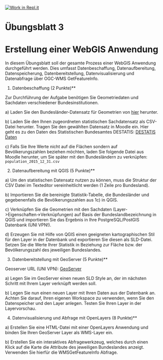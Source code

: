 [![Work in Repl.it](https://classroom.github.com/assets/work-in-replit-14baed9a392b3a25080506f3b7b6d57f295ec2978f6f33ec97e36a161684cbe9.svg)](https://classroom.github.com/online_ide?assignment_repo_id=3937917&assignment_repo_type=AssignmentRepo)

# Übungsblatt 3

# Erstellung einer WebGIS Anwendung

In diesem Übungsblatt soll der gesamte Prozess einer WebGIS Anwendung durchgeführt werden. Dies umfasst Datenbeschaffung, Datenaufbereitung, Datenspeicherung, Datenbereitstellung, Datenvisualisierung und Datenabfrage über OGC-WMS GetFeatureInfo.


1) Datenbeschaffung (2 Punkte)**

Zur Durchführung der Aufgabe benötigen Sie Geometriedaten und Sachdaten verschiedener Bundesinstitutionen.

a) Laden Sie den Bundesländer-Datensatz für Geometrien von [hier](https://opendata-esri-de.opendata.arcgis.com/datasets/esri-de-content::bundesl%C3%A4ndergrenzen-2018) herunter.

b) Laden Sie den Ihnen zugeordneten statistischen Sachdatensatz als CSV-Datei herunter. Tragen Sie den gewählten Datensatz in Moodle ein. Hier geht es zu den Daten des Statistischen Bundesamtes DESTATIS: [DESTATIS Daten](https://www-genesis.destatis.de/genesis/online)

c) Falls Sie Ihre Werte nicht auf die Flächen sondern auf Bevölkerungszahlen beziehen möchten, laden Sie folgende Datei aus Moodle herunter, um Sie später mit den Bundesländern zu verknüpfen: `population_2015_12_31.csv`


2) Datenaufbereitung mit QGIS (5 Punkte)**

a) Um den statistischen Datensatz nutzen zu können, muss die Struktur der CSV Datei im Texteditor vereinheitlicht werden (1 Zeile pro Bundesland).

b) Importieren Sie die bereinigte Statistik-Tabelle, die Bundesländer und gegebenenfalls die Bevölkerungszahlen aus 1c) in QGIS.

c) Verknüpfen Sie die Geometrien mit den Sachdaten (Layer->Eigenschaften->Verknüpfungen) auf Basis der Bundeslandbezeichnung in QGIS und importieren Sie das Ergebnis in Ihre PostgreSQL/PostGIS Datenbank (UNI VPN!).

d) Erzeugen Sie mit Hilfe von QGIS einen geeigneten kartographischen Stil für den Layer in der Datenbank und exportieren Sie diesen als SLD-Datei. Setzen Sie die Werte Ihrer Statistik in Beziehung zur Fläche bzw. der Bevölkerungszahl des jeweiligen Bundeslandes.


3) Datenbereitstellung mit GeoServer (5 Punkte)**

Geoserver URL (UNI VPN): [GeoServer](http://osmatrix.geog.uni-heidelberg.de:8080/geoserver-2.18/web)

a) Legen Sie im GeoServer einen neuen SLD Style an, der im nächsten Schritt mit Ihrem Layer verknüpft werden soll.

b) Legen Sie nun einen neuen Layer mit Ihren Daten aus der Datenbank an. Achten Sie darauf, Ihren eigenen Workspace zu verwenden, wenn Sie den Datenspeicher und den Layer anlegen. Testen Sie Ihren Layer in der Layervorschau.


4) Datenvisualisierung und Abfrage mit OpenLayers (8 Punkte)**

a) Erstellen Sie eine HTML-Datei mit einer OpenLayers Anwendung und binden Sie Ihren GeoServer Layer als WMS-Layer ein.

b) Erstellen Sie ein interaktives Abfragewerkzeug, welches durch einen Klick auf die Karte die Attribute des jeweiligen Bundeslandes anzeigt. Verwenden Sie hierfür die WMSGetFeatureInfo Abfrage.
